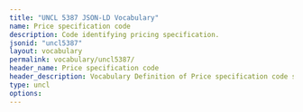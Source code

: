```yaml
---
title: "UNCL 5387 JSON-LD Vocabulary"
name: Price specification code
description: Code identifying pricing specification.
jsonid: "uncl5387"
layout: vocabulary
permalink: vocabulary/uncl5387/
header_name: Price specification code
header_description: Vocabulary Definition of Price specification code semantics in HTML format. JSON-LD format is available at [uncl5387.jsonld](https://edi3.org/vocabulary/uncl5387.jsonld)
type: uncl
options:
---
```

